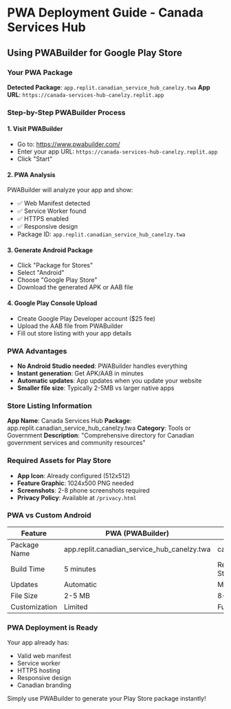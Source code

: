 # PWA Deployment Guide - Canada Services Hub
## Using PWABuilder for Google Play Store

### Your PWA Package
**Detected Package**: `app.replit.canadian_service_hub_canelzy.twa`
**App URL**: `https://canada-services-hub-canelzy.replit.app`

### Step-by-Step PWABuilder Process

#### 1. Visit PWABuilder
- Go to: https://www.pwabuilder.com/
- Enter your app URL: `https://canada-services-hub-canelzy.replit.app`
- Click "Start"

#### 2. PWA Analysis
PWABuilder will analyze your app and show:
- ✅ Web Manifest detected
- ✅ Service Worker found
- ✅ HTTPS enabled
- ✅ Responsive design
- Package ID: `app.replit.canadian_service_hub_canelzy.twa`

#### 3. Generate Android Package
- Click "Package for Stores"
- Select "Android" 
- Choose "Google Play Store"
- Download the generated APK or AAB file

#### 4. Google Play Console Upload
- Create Google Play Developer account ($25 fee)
- Upload the AAB file from PWABuilder
- Fill out store listing with your app details

### PWA Advantages
- **No Android Studio needed**: PWABuilder handles everything
- **Instant generation**: Get APK/AAB in minutes
- **Automatic updates**: App updates when you update your website
- **Smaller file size**: Typically 2-5MB vs larger native apps

### Store Listing Information
**App Name**: Canada Services Hub
**Package**: app.replit.canadian_service_hub_canelzy.twa
**Category**: Tools or Government
**Description**: "Comprehensive directory for Canadian government services and community resources"

### Required Assets for Play Store
- **App Icon**: Already configured (512x512)
- **Feature Graphic**: 1024x500 PNG needed
- **Screenshots**: 2-8 phone screenshots required
- **Privacy Policy**: Available at `/privacy.html`

### PWA vs Custom Android
| Feature | PWA (PWABuilder) | Custom Android |
|---------|------------------|----------------|
| Package Name | app.replit.canadian_service_hub_canelzy.twa | ca.canelzy.govservices |
| Build Time | 5 minutes | Requires Android Studio |
| Updates | Automatic | Manual app updates |
| File Size | 2-5 MB | 8-15 MB |
| Customization | Limited | Full control |

### PWA Deployment is Ready
Your app already has:
- Valid web manifest
- Service worker
- HTTPS hosting
- Responsive design
- Canadian branding

Simply use PWABuilder to generate your Play Store package instantly!